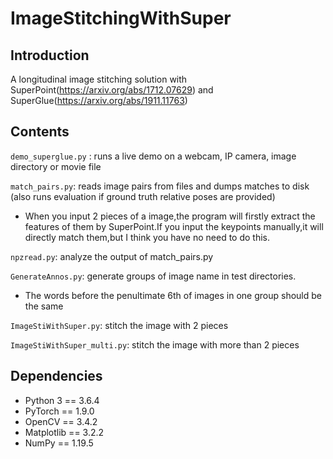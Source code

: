 # ImageStitchingWithSuper
## Introduction
A longitudinal image stitching solution with SuperPoint(https://arxiv.org/abs/1712.07629) and SuperGlue(https://arxiv.org/abs/1911.11763)

## Contents
`demo_superglue.py` : runs a live demo on a webcam, IP camera, image directory or movie file

`match_pairs.py`: reads image pairs from files and dumps matches to disk (also runs evaluation if ground truth relative poses are provided)
* When you input 2 pieces of a image,the program will firstly extract the features of them by SuperPoint.If you input the keypoints manually,it will directly match them,but I think you have no need to do this.

`npzread.py`: analyze the output of match_pairs.py

`GenerateAnnos.py`: generate groups of image name in test directories.
* The words before the penultimate 6th of images in one group should be the same

`ImageStiWithSuper.py`: stitch the image with 2 pieces

`ImageStiWithSuper_multi.py`: stitch the image with more than 2 pieces

## Dependencies
* Python 3 == 3.6.4
* PyTorch == 1.9.0
* OpenCV == 3.4.2 
* Matplotlib == 3.2.2
* NumPy == 1.19.5
